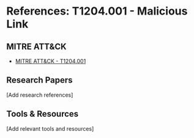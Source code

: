# References: T1204.001 - Malicious Link

## MITRE ATT&CK
- [MITRE ATT&CK - T1204.001](https://attack.mitre.org/techniques/T1204.001/)

## Research Papers
[Add research references]

## Tools & Resources
[Add relevant tools and resources]
